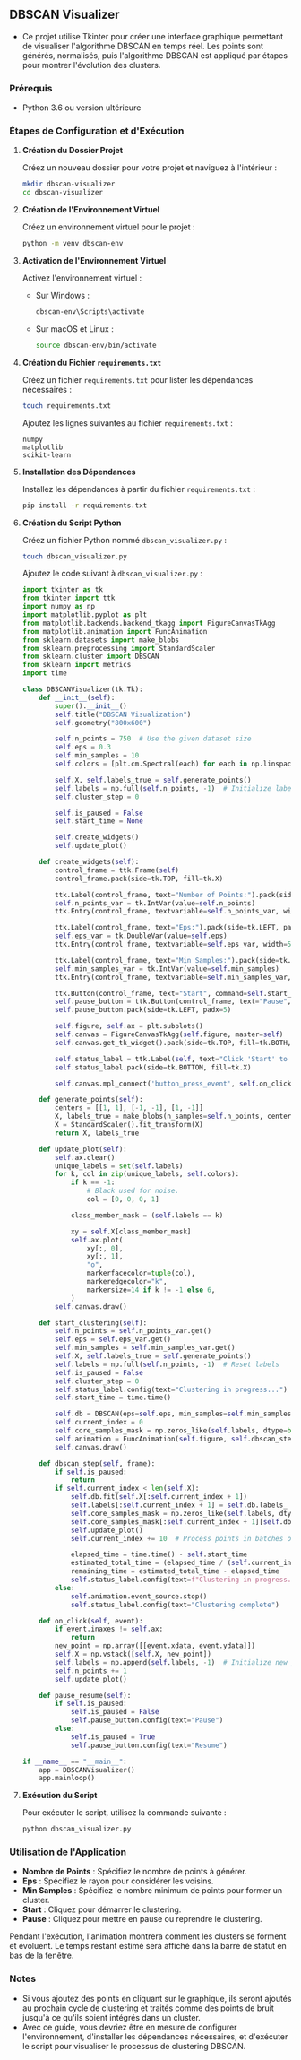 ## DBSCAN Visualizer

- Ce projet utilise Tkinter pour créer une interface graphique permettant de visualiser l'algorithme DBSCAN en temps réel. Les points sont générés, normalisés, puis l'algorithme DBSCAN est appliqué par étapes pour montrer l'évolution des clusters.

### Prérequis

- Python 3.6 ou version ultérieure

### Étapes de Configuration et d'Exécution

1. **Création du Dossier Projet**

   Créez un nouveau dossier pour votre projet et naviguez à l'intérieur :

   ```bash
   mkdir dbscan-visualizer
   cd dbscan-visualizer
   ```

2. **Création de l'Environnement Virtuel**

   Créez un environnement virtuel pour le projet :

   ```bash
   python -m venv dbscan-env
   ```

3. **Activation de l'Environnement Virtuel**

   Activez l'environnement virtuel :

   - Sur Windows :

     ```bash
     dbscan-env\Scripts\activate
     ```

   - Sur macOS et Linux :

     ```bash
     source dbscan-env/bin/activate
     ```

4. **Création du Fichier `requirements.txt`**

   Créez un fichier `requirements.txt` pour lister les dépendances nécessaires :

   ```bash
   touch requirements.txt
   ```

   Ajoutez les lignes suivantes au fichier `requirements.txt` :

   ```
   numpy
   matplotlib
   scikit-learn
   ```

5. **Installation des Dépendances**

   Installez les dépendances à partir du fichier `requirements.txt` :

   ```bash
   pip install -r requirements.txt
   ```

6. **Création du Script Python**

   Créez un fichier Python nommé `dbscan_visualizer.py` :

   ```bash
   touch dbscan_visualizer.py
   ```

   Ajoutez le code suivant à `dbscan_visualizer.py` :

   ```python
   import tkinter as tk
   from tkinter import ttk
   import numpy as np
   import matplotlib.pyplot as plt
   from matplotlib.backends.backend_tkagg import FigureCanvasTkAgg
   from matplotlib.animation import FuncAnimation
   from sklearn.datasets import make_blobs
   from sklearn.preprocessing import StandardScaler
   from sklearn.cluster import DBSCAN
   from sklearn import metrics
   import time

   class DBSCANVisualizer(tk.Tk):
       def __init__(self):
           super().__init__()
           self.title("DBSCAN Visualization")
           self.geometry("800x600")

           self.n_points = 750  # Use the given dataset size
           self.eps = 0.3
           self.min_samples = 10
           self.colors = [plt.cm.Spectral(each) for each in np.linspace(0, 1, 10)]

           self.X, self.labels_true = self.generate_points()
           self.labels = np.full(self.n_points, -1)  # Initialize labels with -1 (noise)
           self.cluster_step = 0

           self.is_paused = False
           self.start_time = None

           self.create_widgets()
           self.update_plot()

       def create_widgets(self):
           control_frame = ttk.Frame(self)
           control_frame.pack(side=tk.TOP, fill=tk.X)

           ttk.Label(control_frame, text="Number of Points:").pack(side=tk.LEFT, padx=5)
           self.n_points_var = tk.IntVar(value=self.n_points)
           ttk.Entry(control_frame, textvariable=self.n_points_var, width=5).pack(side=tk.LEFT, padx=5)

           ttk.Label(control_frame, text="Eps:").pack(side=tk.LEFT, padx=5)
           self.eps_var = tk.DoubleVar(value=self.eps)
           ttk.Entry(control_frame, textvariable=self.eps_var, width=5).pack(side=tk.LEFT, padx=5)

           ttk.Label(control_frame, text="Min Samples:").pack(side=tk.LEFT, padx=5)
           self.min_samples_var = tk.IntVar(value=self.min_samples)
           ttk.Entry(control_frame, textvariable=self.min_samples_var, width=5).pack(side=tk.LEFT, padx=5)

           ttk.Button(control_frame, text="Start", command=self.start_clustering).pack(side=tk.LEFT, padx=5)
           self.pause_button = ttk.Button(control_frame, text="Pause", command=self.pause_resume)
           self.pause_button.pack(side=tk.LEFT, padx=5)

           self.figure, self.ax = plt.subplots()
           self.canvas = FigureCanvasTkAgg(self.figure, master=self)
           self.canvas.get_tk_widget().pack(side=tk.TOP, fill=tk.BOTH, expand=True)

           self.status_label = ttk.Label(self, text="Click 'Start' to begin clustering")
           self.status_label.pack(side=tk.BOTTOM, fill=tk.X)

           self.canvas.mpl_connect('button_press_event', self.on_click)

       def generate_points(self):
           centers = [[1, 1], [-1, -1], [1, -1]]
           X, labels_true = make_blobs(n_samples=self.n_points, centers=centers, cluster_std=0.4, random_state=0)
           X = StandardScaler().fit_transform(X)
           return X, labels_true

       def update_plot(self):
           self.ax.clear()
           unique_labels = set(self.labels)
           for k, col in zip(unique_labels, self.colors):
               if k == -1:
                   # Black used for noise.
                   col = [0, 0, 0, 1]

               class_member_mask = (self.labels == k)

               xy = self.X[class_member_mask]
               self.ax.plot(
                   xy[:, 0],
                   xy[:, 1],
                   "o",
                   markerfacecolor=tuple(col),
                   markeredgecolor="k",
                   markersize=14 if k != -1 else 6,
               )
           self.canvas.draw()

       def start_clustering(self):
           self.n_points = self.n_points_var.get()
           self.eps = self.eps_var.get()
           self.min_samples = self.min_samples_var.get()
           self.X, self.labels_true = self.generate_points()
           self.labels = np.full(self.n_points, -1)  # Reset labels
           self.is_paused = False
           self.cluster_step = 0
           self.status_label.config(text="Clustering in progress...")
           self.start_time = time.time()

           self.db = DBSCAN(eps=self.eps, min_samples=self.min_samples)
           self.current_index = 0
           self.core_samples_mask = np.zeros_like(self.labels, dtype=bool)
           self.animation = FuncAnimation(self.figure, self.dbscan_step, interval=100, repeat=False)  # Faster interval
           self.canvas.draw()

       def dbscan_step(self, frame):
           if self.is_paused:
               return
           if self.current_index < len(self.X):
               self.db.fit(self.X[:self.current_index + 1])
               self.labels[:self.current_index + 1] = self.db.labels_
               self.core_samples_mask = np.zeros_like(self.labels, dtype=bool)
               self.core_samples_mask[:self.current_index + 1][self.db.core_sample_indices_] = True
               self.update_plot()
               self.current_index += 10  # Process points in batches of 10 for speed

               elapsed_time = time.time() - self.start_time
               estimated_total_time = (elapsed_time / (self.current_index + 1)) * self.n_points
               remaining_time = estimated_total_time - elapsed_time
               self.status_label.config(text=f"Clustering in progress... Estimated time remaining: {int(remaining_time)} seconds")
           else:
               self.animation.event_source.stop()
               self.status_label.config(text="Clustering complete")

       def on_click(self, event):
           if event.inaxes != self.ax:
               return
           new_point = np.array([[event.xdata, event.ydata]])
           self.X = np.vstack([self.X, new_point])
           self.labels = np.append(self.labels, -1)  # Initialize new point as noise
           self.n_points += 1
           self.update_plot()

       def pause_resume(self):
           if self.is_paused:
               self.is_paused = False
               self.pause_button.config(text="Pause")
           else:
               self.is_paused = True
               self.pause_button.config(text="Resume")

   if __name__ == "__main__":
       app = DBSCANVisualizer()
       app.mainloop()
   ```

7. **Exécution du Script**

   Pour exécuter le script, utilisez la commande suivante :

   ```bash
   python dbscan_visualizer.py
   ```

### Utilisation de l'Application

- **Nombre de Points** : Spécifiez le nombre de points à générer.
- **Eps** : Spécifiez le rayon pour considérer les voisins.
- **Min Samples** : Spécifiez le nombre minimum de points pour former un cluster.
- **Start** : Cliquez pour démarrer le clustering.
- **Pause** : Cliquez pour mettre en pause ou reprendre le clustering.

Pendant l'exécution, l'animation montrera comment les clusters se forment et évoluent. Le temps restant estimé sera affiché dans la barre de statut en bas de la fenêtre.

### Notes

- Si vous ajoutez des points en cliquant sur le graphique, ils seront ajoutés au prochain cycle de clustering et traités comme des points de bruit jusqu'à ce qu'ils soient intégrés dans un cluster.
- Avec ce guide, vous devriez être en mesure de configurer l'environnement, d'installer les dépendances nécessaires, et d'exécuter le script pour visualiser le processus de clustering DBSCAN.
